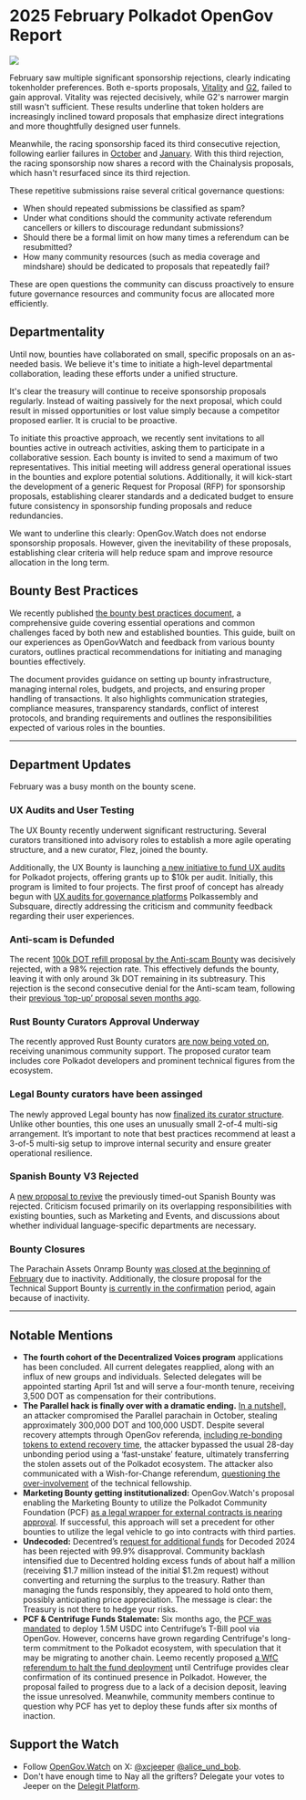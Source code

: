 # 2025 February Polkadot OpenGov Report

![](/img/2025-02-governance-report/gas.png)

February saw multiple significant sponsorship rejections, clearly indicating tokenholder preferences. Both e-sports proposals, [Vitality](https://polkadot.subsquare.io/referenda/1388) and [G2](https://polkadot.subsquare.io/referenda/1398), failed to gain approval. Vitality was rejected decisively, while G2's narrower margin still wasn't sufficient. These results underline that token holders are increasingly inclined toward proposals that emphasize direct integrations and more thoughtfully designed user funnels.

Meanwhile, the racing sponsorship faced its third consecutive rejection, following earlier failures in [October](https://polkadot.subsquare.io/referenda/1111) and [January](https://polkadot.subsquare.io/referenda/1357). With this third rejection, the racing sponsorship now shares a record with the Chainalysis proposals, which hasn't resurfaced since its third rejection. 

These repetitive submissions raise several critical governance questions:

- When should repeated submissions be classified as spam?
- Under what conditions should the community activate referendum cancellers or killers to discourage redundant submissions?
- Should there be a formal limit on how many times a referendum can be resubmitted?
- How many community resources (such as media coverage and mindshare) should be dedicated to proposals that repeatedly fail?

These are open questions the community can discuss proactively to ensure future governance resources and community focus are allocated more efficiently.

## Departmentality

Until now, bounties have collaborated on small, specific proposals on an as-needed basis. We believe it's time to initiate a high-level departmental collaboration, leading these efforts under a unified structure.

It's clear the treasury will continue to receive sponsorship proposals regularly. Instead of waiting passively for the next proposal, which could result in missed opportunities or lost value simply because a competitor proposed earlier. It is crucial to be proactive.

To initiate this proactive approach, we recently sent invitations to all bounties active in outreach activities, asking them to participate in a collaborative session. Each bounty is invited to send a maximum of two representatives. This initial meeting will address general operational issues in the bounties and explore potential solutions. Additionally, it will kick-start the development of a generic Request for Proposal (RFP) for sponsorship proposals, establishing clearer standards and a dedicated budget to ensure future consistency in sponsorship funding proposals and reduce redundancies.

We want to underline this clearly: OpenGov.Watch does not endorse sponsorship proposals. However, given the inevitability of these proposals, establishing clear criteria will help reduce spam and improve resource allocation in the long term.

## Bounty Best Practices

We recently published [the bounty best practices document](https://www.opengov.watch/guides/bounty_best_practices), a comprehensive guide covering essential operations and common challenges faced by both new and established bounties. This guide, built on our experiences as OpenGovWatch and feedback from various bounty curators, outlines practical recommendations for initiating and managing bounties effectively.

The document provides guidance on setting up bounty infrastructure, managing internal roles, budgets, and projects, and ensuring proper handling of transactions. It also highlights communication strategies, compliance measures, transparency standards, conflict of interest protocols, and branding requirements and outlines the responsibilities expected of various roles in the bounties.

---

## Department Updates

February was a busy month on the bounty scene.

### UX Audits and User Testing

The UX Bounty recently underwent significant restructuring. Several curators transitioned into advisory roles to establish a more agile operating structure, and a new curator, Flez, joined the bounty.

Additionally, the UX Bounty is launching [a new initiative to fund UX audits](https://x.com/braille_wtf/status/1897678126521409769) for Polkadot projects, offering grants up to $10k per audit. Initially, this program is limited to four projects. The first proof of concept has already begun with [UX audits for governance platforms](https://x.com/houdz_kek/status/1897328652276392442) Polkassembly and Subsquare, directly addressing the criticism and community feedback regarding their user experiences.

### Anti-scam is Defunded

The recent [100k DOT refill proposal by the Anti-scam Bounty](https://polkadot.subsquare.io/referenda/1422) was decisively rejected, with a 98% rejection rate. This effectively defunds the bounty, leaving it with only around 3k DOT remaining in its subtreasury. This rejection is the second consecutive denial for the Anti-scam team, following their [previous ‘top-up’ proposal seven months ago](https://polkadot.subsquare.io/referenda/935).

### **Rust Bounty Curators Approval Underway**

The recently approved Rust Bounty curators [are now being voted on](https://polkadot.subsquare.io/referenda/1432), receiving unanimous community support. The proposed curator team includes core Polkadot developers and prominent technical figures from the ecosystem.

### Legal Bounty curators have been assinged

The newly approved Legal bounty has now [finalized its curator structure](https://polkadot.subsquare.io/referenda/1407). Unlike other bounties, this one uses an unusually small 2-of-4 multi-sig arrangement. It’s important to note that best practices recommend at least a 3-of-5 multi-sig setup to improve internal security and ensure greater operational resilience.

### Spanish Bounty V3 Rejected

A [new proposal to revive](https://polkadot.subsquare.io/referenda/1411) the previously timed-out Spanish Bounty was rejected. Criticism focused primarily on its overlapping responsibilities with existing bounties, such as Marketing and Events, and discussions about whether individual language-specific departments are necessary.

### Bounty Closures

The Parachain Assets Onramp Bounty [was closed at the beginning of February](https://polkadot.subsquare.io/referenda/1368) due to inactivity. Additionally, the closure proposal for the Technical Support Bounty [is currently in the confirmation](https://polkadot.subsquare.io/referenda/1417) period, again because of inactivity.

---

## Notable Mentions

- **The fourth cohort of the Decentralized Voices program** applications has been concluded. All current delegates reapplied, along with an influx of new groups and individuals. Selected delegates will be appointed starting April 1st and will serve a four-month tenure, receiving 3,500 DOT as compensation for their contributions.
- **The Parallel hack is finally over with a dramatic ending.** [In a nutshell,](https://x.com/BillLaboon/status/1896539427922690200) an attacker compromised the Parallel parachain in October, stealing approximately 300,000 DOT and 100,000 USDT. Despite several recovery attempts through OpenGov referenda, [including re-bonding tokens to extend recovery time](https://polkadot.subsquare.io/referenda/1424), the attacker bypassed the usual 28-day unbonding period using a ‘fast-unstake’ feature, ultimately transferring the stolen assets out of the Polkadot ecosystem. The attacker also communicated with a Wish-for-Change referendum, [questioning the over-involvement](https://polkadot.subsquare.io/referenda/1458) of the technical fellowship.
- **Marketing Bounty getting institutionalized:** OpenGov.Watch's proposal enabling the Marketing Bounty to utilize the Polkadot Community Foundation (PCF) [as a legal wrapper for external contracts is nearing approval](https://polkadot.subsquare.io/referenda/1416). If successful, this approach will set a precedent for other bounties to utilize the legal vehicle to go into contracts with third parties.
- **Undecoded:** Decentred’s [request for additional funds](https://polkadot.subsquare.io/referenda/1426) for Decoded 2024 has been rejected with 99.9% disapproval. Community backlash intensified due to Decentred holding excess funds of about half a million (receiving $1.7 million instead of the initial $1.2m request) without converting and returning the surplus to the treasury.  Rather than managing the funds responsibly, they appeared to hold onto them, possibly anticipating price appreciation. The message is clear: the Treasury is not there to hedge your risks.
- **PCF & Centrifuge Funds Stalemate:** Six months ago, the [PCF was mandated](https://polkadot.subsquare.io/referenda/1122) to deploy 1.5M USDC into Centrifuge’s T-Bill pool via OpenGov. However, concerns have grown regarding Centrifuge's long-term commitment to the Polkadot ecosystem, with speculation that it may be migrating to another chain. Leemo recently proposed [a WfC referendum to halt the fund deployment](https://polkadot.subsquare.io/referenda/1441) until Centrifuge provides clear confirmation of its continued presence in Polkadot. However, the proposal failed to progress due to a lack of a decision deposit, leaving the issue unresolved. Meanwhile, community members continue to question why PCF has yet to deploy these funds after six months of inaction.

## Support the Watch[](https://www.opengov.watch/reports/governance-reports/2024-09-governance-report#get-involved)

- Follow [OpenGov.Watch](http://opengov.watch/) on X: [@xcjeeper](https://twitter.com/xcjeeper) [@alice_und_bob](https://twitter.com/alice_und_bob).
- Don't have enough time to Nay all the grifters? Delegate your votes to Jeeper on the [Delegit Platform](https://delegit.xyz/polkadot/jeeper).